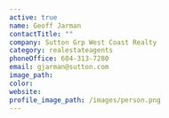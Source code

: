 ```yaml
---
active: true
name: Geoff Jarman
contactTitle: ""
company: Sutton Grp West Coast Realty
category: realestateagents
phoneOffice: 604-313-7280
email: gjarman@sutton.com
image_path:
color:
website:
profile_image_path: /images/person.png
---
```

